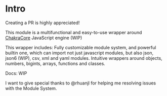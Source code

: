 # Intro

Creating a PR is highly appreciated!

This module is a multifunctional and easy-to-use wrapper around [ChakraCore](https://github.com/chakra-core/ChakraCore) JavaScript engine (WIP)

This wrapper includes:
Fully customizable module system, and powerful builtin one, which can import not just javascript modules, but also json, json6 (WIP), csv, xml and yaml modules.
Intuitive wrappers around objects, numbers, bigints, arrays, functions and classes.

Docs: WIP

I want to give special thanks to @rhuanjl for helping me resolving issues with the Module System.
